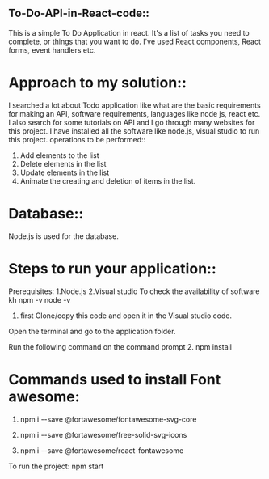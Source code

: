 ## To-Do-API-in-React-code::

This is a simple To Do Application in react. It's a list of tasks you need to complete, or things that you want to do. I've used React components, React forms, event handlers etc.


# Approach to my solution::
I searched a lot about Todo application like what are the basic requirements for making an API, software requirements, languages like node js, react etc.
I also search for some tutorials on API and I go through many websites for this project.
I have installed all the software like node.js, visual studio to run this project.
operations to be performed:: 
1. Add elements to the list
2. Delete elements in the list
3. Update elements in the list
4. Animate the creating and deletion of items in the list.

# Database::
Node.js is used for the database.

# Steps to run your application::
Prerequisites:
1.Node.js 
2.Visual studio
To check the availability of software kh
npm -v
node -v
1. first Clone/copy this code and open it in the Visual studio code.

Open the terminal and go to the application folder.

Run the following command on the command prompt 
2. npm install
# Commands used to install Font awesome:

1. npm i --save @fortawesome/fontawesome-svg-core

2. npm i --save @fortawesome/free-solid-svg-icons

3. npm i --save @fortawesome/react-fontawesome

To run the project: npm start
